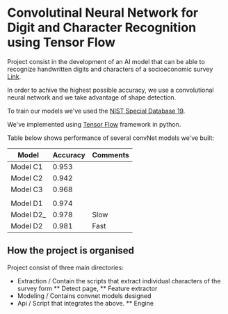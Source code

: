# Convolutinal Neural Network for Digit and Character Recognition using Tensor Flow

Project consist in the development of an AI model that
can be able to recognize handwritten digits and characters 
of a socioeconomic survey [Link]().

In order to achive the highest possible accuracy, we use
a convolutional neural network and we take advantage of shape
detection.

To train our models we've used the [NIST Special Database 19](https://www.nist.gov/srd/nist-special-database-19).

We've implemented using [Tensor Flow](https://www.tensorflow.org/) framework
in python.



Table below shows performance of several convNet models we've built:

| Model							| Accuracy | Comments |
|-------------------------------|----------|----------|
| Model C1						| 0.953    |          |
| Model C2                      | 0.942    |     	  |
| Model C3                      | 0.968    |     	  |
|                               |          |     	  |
| Model D1                      | 0.974    |     	  |
| Model D2_                     | 0.978    | Slow     |
| Model D2                      | 0.981    | Fast     |


## How the project is organised

Project consist of three main directories:

* Extraction / Contain the scripts that extract individual characters of the survey form
	** Detect page,
	** Feature extractor
* Modeling / Contains convnet models designed
* Api / Script that integrates the above.
	** Engine
